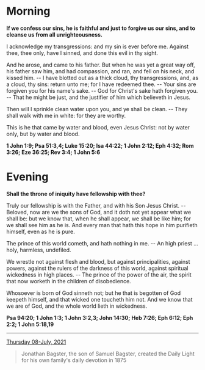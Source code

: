 # Morning

**If we confess our sins, he is faithful and just to forgive us our sins, and to cleanse us from all unrighteousness.**
 
I acknowledge my transgressions: and my sin is ever before me. Against thee, thee only, have I sinned, and done this evil in thy sight.
 
And he arose, and came to his father. But when he was yet a great way off, his father saw him, and had compassion, and ran, and fell on his neck, and kissed him. -- I have blotted out as a thick cloud, thy transgressions, and, as a cloud, thy sins: return unto me; for I have redeemed thee. -- Your sins are forgiven you for his name's sake. -- God for Christ's sake hath forgiven you. -- That he might be just, and the justifier of him which believeth in Jesus.
 
Then will I sprinkle clean water upon you, and ye shall be clean. -- They shall walk with me in white: for they are worthy.
 
This is he that came by water and blood, even Jesus Christ: not by water only, but by water and blood.  

**1 John 1:9; Psa 51:3,4; Luke 15:20; Isa 44:22; 1 John 2:12; Eph 4:32; Rom 3:26; Eze 36:25; Rev 3:4; 1 John 5:6**

# Evening

**Shall the throne of iniquity have fellowship with thee?**
 
Truly our fellowship is with the Father, and with his Son Jesus Christ. -- Beloved, now are we the sons of God, and it doth not yet appear what we shall be: but we know that, when he shall appear, we shall be like him; for we shall see him as he is. And every man that hath this hope in him purifieth himself, even as he is pure.
 
The prince of this world cometh, and hath nothing in me. -- An high priest ... holy, harmless, undefiled.
 
We wrestle not against flesh and blood, but against principalities, against powers, against the rulers of the darkness of this world, against spiritual wickedness in high places. -- The prince of the power of the air, the spirit that now worketh in the children of disobedience.
 
Whosoever is born of God sinneth not; but he that is begotten of God keepeth himself, and that wicked one toucheth him not. And we know that we are of God, and the whole world lieth in wickedness.  

**Psa 94:20; 1 John 1:3; 1 John 3:2,3; John 14:30; Heb 7:26; Eph 6:12; Eph 2:2; 1 John 5:18,19**

---

[Thursday 08-July, 2021](https://t.me/s/daily_light)

> Jonathan Bagster, the son of Samuel Bagster, created the Daily Light for his own family's daily devotion in 1875

